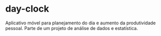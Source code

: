 # day-clock
Aplicativo móvel para planejamento do dia e aumento da produtividade pessoal. Parte de um projeto de análise de dados e estatística.
